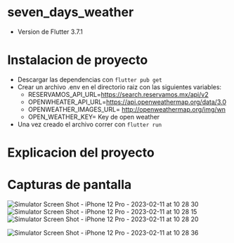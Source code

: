 # seven_days_weather

- Version de Flutter 3.7.1

# Instalacion de proyecto
  - Descargar las dependencias con `flutter pub get`
  - Crear un archivo .env en el directorio raiz con las siguientes variables:
    - RESERVAMOS_API_URL=https://search.reservamos.mx/api/v2
    - OPENWHEATER_API_URL=https://api.openweathermap.org/data/3.0
    - OPENWEATHER_IMAGES_URL= http://openweathermap.org/img/wn
    - OPEN_WEATHER_KEY= Key de open weather
  - Una vez creado el archivo correr con `flutter run`
# Explicacion del proyecto 
  
# Capturas de pantalla 
  ![Simulator Screen Shot - iPhone 12 Pro - 2023-02-11 at 10 28 30](https://user-images.githubusercontent.com/25523918/218272271-7a80ef2e-0c2a-4537-998c-3d33f228a472.png)
![Simulator Screen Shot - iPhone 12 Pro - 2023-02-11 at 10 28 15](https://user-images.githubusercontent.com/25523918/218272273-aed72ea9-5071-4601-bee4-34c1f2bdfb1c.png)
![Simulator Screen Shot - iPhone 12 Pro - 2023-02-11 at 10 28 20](https://user-images.githubusercontent.com/25523918/218272274-f8a04130-0254-4f09-bf9f-6ef46a46a978.png)

  
![Simulator Screen Shot - iPhone 12 Pro - 2023-02-11 at 10 28 36](https://user-images.githubusercontent.com/25523918/218272266-36f9983d-d1f7-4978-b337-26c33da41919.png)
